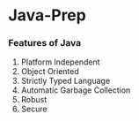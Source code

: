 # Java-Prep

### Features of Java

1. Platform Independent
2. Object Oriented
3. Strictly Typed Language
4. Automatic Garbage Collection
5. Robust
6. Secure
